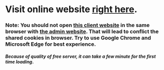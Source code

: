 # Visit online website [right here](https://owwi-ecomerce.netlify.app/).

### Note: You should not open [this client website](https://owwi-ecomerce.netlify.app/) in the same browser with [the admin website](https://owwi-ecomerce-admin.netlify.app/). That will lead to conflict the shared cookies in browser. Try to use Google Chrome and Microsoft Edge for best experience.

#### *Because of quality of free server, it can take a few minute for the first time loading*.
